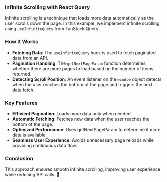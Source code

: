### Infinite Scrolling with React Query

Infinite scrolling is a technique that loads more data automatically as the user scrolls down the page. In this example, we implement infinite scrolling using `useInfiniteQuery` from TanStack Query.

### How It Works

- **Fetching Data**: The `useInfiniteQuery` hook is used to fetch paginated data from an API.
- **Pagination Handling**: The `getNextPageParam` function determines whether there are more  pages to   load based on the number of items returned.
- **Detecting Scroll Position**: An event listener on the `window` object detects when the user reaches the bottom of the page and triggers the next data fetch.


### Key Features

- **Efficient Pagination**: Loads more data only when needed.
- **Automatic Fetching**: Fetches new data when the user reaches the bottom of the page.
- **Optimized Performance**: Uses getNextPageParam to determine if more data is available.
- **Seamless User Experience**: Avoids unnecessary page reloads while providing continuous data flow.

### Conclusion

This approach ensures smooth infinite scrolling, improving user experience while reducing API calls. 🚀